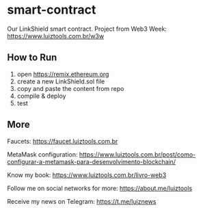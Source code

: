 # smart-contract

Our LinkShield smart contract. Project from Web3 Week: https://www.luiztools.com.br/w3w

## How to Run

1. open https://remix.ethereum.org
2. create a new LinkShield.sol file
3. copy and paste the content from repo
4. compile & deploy
5. test

## More

Faucets: https://faucet.luiztools.com.br

MetaMask configuration: https://www.luiztools.com.br/post/como-configurar-a-metamask-para-desenvolvimento-blockchain/

Know my book: https://www.luiztools.com.br/livro-web3

Follow me on social networks for more: https://about.me/luiztools

Receive my news on Telegram: https://t.me/luiznews